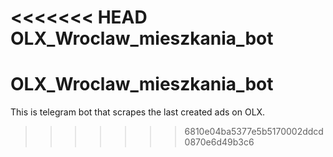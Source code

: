 <<<<<<< HEAD
OLX_Wroclaw_mieszkania_bot
=======
# OLX_Wroclaw_mieszkania_bot
This is telegram bot that scrapes the last created ads on OLX.
>>>>>>> 6810e04ba5377e5b5170002ddcd0870e6d49b3c6
